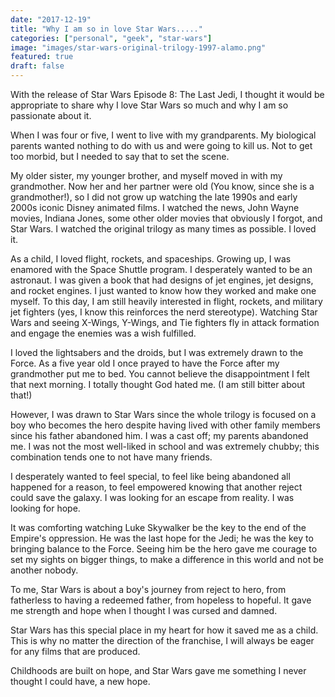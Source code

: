 ```yaml
---
date: "2017-12-19"
title: "Why I am so in love Star Wars....."
categories: ["personal", "geek", "star-wars"]
image: "images/star-wars-original-trilogy-1997-alamo.png"
featured: true
draft: false
---
```


With the release of Star Wars Episode 8: The Last Jedi, I thought it would be appropriate to share why I love Star Wars so much and why I am so passionate about it.

When I was four or five, I went to live with my grandparents. My biological parents wanted nothing to do with us and were going to kill us. Not to get too morbid, but I needed to say that to set the scene.

My older sister, my younger brother, and myself moved in with my grandmother. Now her and her partner were old (You know, since she is a grandmother!), so I did not grow up watching the late 1990s and early 2000s iconic Disney animated films. I watched the news, John Wayne movies, Indiana Jones, some other older movies that obviously I forgot, and Star Wars. I watched the original trilogy as many times as possible. I loved it.

As a child, I loved flight, rockets, and spaceships. Growing up, I was enamored with the Space Shuttle program. I desperately wanted to be an astronaut. I was given a book that had designs of jet engines, jet designs, and rocket engines. I just wanted to know how they worked and make one myself. To this day, I am still heavily interested in flight, rockets, and military jet fighters (yes, I know this reinforces the nerd stereotype). Watching Star Wars and seeing X-Wings, Y-Wings, and Tie fighters fly in attack formation and engage the enemies was a wish fulfilled.

I loved the lightsabers and the droids, but I was extremely drawn to the Force. As a five year old I once prayed to have the Force after my grandmother put me to bed. You cannot believe the disappointment I felt that next morning. I totally thought God hated me. (I am still bitter about that!)

However, I was drawn to Star Wars since the whole trilogy is focused on a boy who becomes the hero despite having lived with other family members since his father abandoned him. I was a cast off; my parents abandoned me. I was not the most well-liked in school and was extremely chubby; this combination tends one to not have many friends.

I desperately wanted to feel special, to feel like being abandoned all happened for a reason, to feel empowered knowing that another reject could save the galaxy. I was looking for an escape from reality. I was looking for hope.

It was comforting watching Luke Skywalker be the key to the end of the Empire's oppression. He was the last hope for the Jedi; he was the key to bringing balance to the Force. Seeing him be the hero gave me courage to set my sights on bigger things, to make a difference in this world and not be another nobody.

To me, Star Wars is about a boy's journey from reject to hero, from fatherless to having a redeemed father, from hopeless to hopeful. It gave me strength and hope when I thought I was cursed and damned.

Star Wars has this special place in my heart for how it saved me as a child. This is why no matter the direction of the franchise, I will always be eager for any films that are produced.

Childhoods are built on hope, and Star Wars gave me something I never thought I could have, a new hope.
